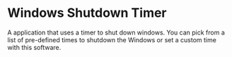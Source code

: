 # Windows Shutdown Timer
A application that uses a timer to shut down windows.
You can pick from a list of pre-defined times to shutdown the Windows or set a custom time with this software.

